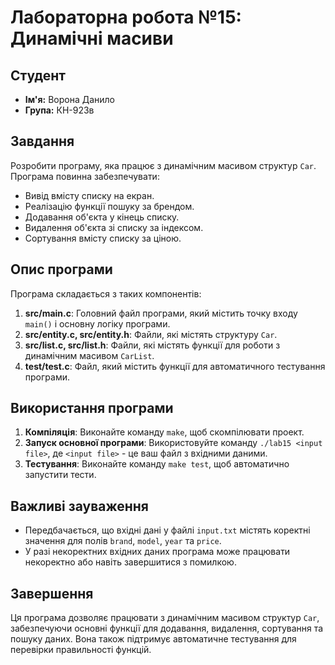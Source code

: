 # Лабораторна робота №15: Динамічні масиви

## Студент
- **Ім'я:** Ворона Данило
- **Група:** КН-923в

## Завдання
Розробити програму, яка працює з динамічним масивом структур `Car`. Програма повинна забезпечувати:
- Вивід вмісту списку на екран.
- Реалізацію функції пошуку за брендом.
- Додавання об'єкта у кінець списку.
- Видалення об'єкта зі списку за індексом.
- Сортування вмісту списку за ціною.

## Опис програми
Програма складається з таких компонентів:
1. **src/main.c**: Головний файл програми, який містить точку входу `main()` і основну логіку програми.
2. **src/entity.c, src/entity.h**: Файли, які містять структуру `Car`.
3. **src/list.c, src/list.h**: Файли, які містять функції для роботи з динамічним масивом `CarList`.
4. **test/test.c**: Файл, який містить функції для автоматичного тестування програми.

## Використання програми
1. **Компіляція**: Виконайте команду `make`, щоб скомпілювати проект.
2. **Запуск основної програми**: Використовуйте команду `./lab15 <input file>`, де `<input file>` - це ваш файл з вхідними даними.
3. **Тестування**: Виконайте команду `make test`, щоб автоматично запустити тести.

## Важливі зауваження
- Передбачається, що вхідні дані у файлі `input.txt` містять коректні значення для полів `brand`, `model`, `year` та `price`.
- У разі некоректних вхідних даних програма може працювати некоректно або навіть завершитися з помилкою.

## Завершення
Ця програма дозволяє працювати з динамічним масивом структур `Car`, забезпечуючи основні функції для додавання, видалення, сортування та пошуку даних. Вона також підтримує автоматичне тестування для перевірки правильності функцій.
